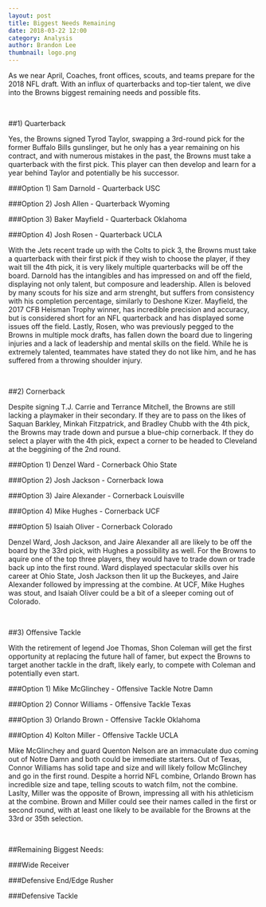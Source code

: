 ```yaml
---
layout: post
title: Biggest Needs Remaining
date: 2018-03-22 12:00
category: Analysis
author: Brandon Lee
thumbnail: logo.png
---
```


As we near April, Coaches, front offices, scouts, and teams prepare for the 2018 NFL draft. With an influx of quarterbacks and top-tier talent, we dive into the Browns biggest remaining needs and possible fits.

<br>

##1) Quarterback

Yes, the Browns signed Tyrod Taylor, swapping a 3rd-round pick for the former Buffalo Bills gunslinger, but he only has a year remaining on his contract, and with numerous mistakes in the past, the Browns must take a quarterback with the first pick. This player can then develop and learn for a year behind Taylor and potentially be his successor.

###Option 1) Sam Darnold - Quarterback USC

###Option 2) Josh Allen - Quarterback Wyoming

###Option 3) Baker Mayfield - Quarterback Oklahoma

###Option 4) Josh Rosen - Quarterback UCLA

With the Jets recent trade up with the Colts to pick 3, the Browns must take a quarterback with their first pick if they wish to choose the player, if they wait till the 4th pick, it is very likely multiple quarterbacks will be off the board. Darnold has the intangibles and has impressed on and off the field, displaying not only talent, but composure and leadership. Allen is beloved by many scouts for his size and arm strenght, but suffers from consistency with his completion percentage, similarly to Deshone Kizer. Mayfield, the 2017 CFB Heisman Trophy winner, has incredible precision and accuracy, but is considered short for an NFL quarterback and has displayed some issues off the field. Lastly, Rosen, who was previously pegged to the Browns in multiple mock drafts, has fallen down the board due to lingering injuries and a lack of leadership and mental skills on the field. While he is extremely talented, teammates have stated they do not like him, and he has suffered from a throwing shoulder injury.

<br>

##2) Cornerback

Despite signing T.J. Carrie and Terrance Mitchell, the Browns are still lacking a playmaker in their secondary. If they are to pass on the likes of Saquan Barkley, Minkah Fitzpatrick, and Bradley Chubb with the 4th pick, the Browns may trade down and pursue a blue-chip cornerback. If they do select a player with the 4th pick, expect a corner to be headed to Cleveland at the beggining of the 2nd round.

###Option 1) Denzel Ward - Cornerback Ohio State

###Option 2) Josh Jackson - Cornerback Iowa

###Option 3) Jaire Alexander - Cornerback Louisville

###Option 4) Mike Hughes - Cornerback UCF

###Option 5) Isaiah Oliver - Cornerback Colorado

Denzel Ward, Josh Jackson, and Jaire Alexander all are likely to be off the board by the 33rd pick, with Hughes a possibility as well. For the Browns to aquire one of the top three players, they would have to trade down or trade back up into the first round. Ward displayed spectacular skills over his career at Ohio State, Josh Jackson then lit up the Buckeyes, and Jaire Alexander followed by impressing at the combine. At UCF, Mike Hughes was stout, and Isaiah Oliver could be a bit of a sleeper coming out of Colorado.

<br>

##3) Offensive Tackle

With the retirement of legend Joe Thomas, Shon Coleman will get the first opportunity at replacing the future hall of famer, but expect the Browns to target another tackle in the draft, likely early, to compete with Coleman and potentially even start.

###Option 1) Mike McGlinchey - Offensive Tackle Notre Damn
 
###Option 2) Connor Williams - Offensive Tackle Texas

###Option 3) Orlando Brown - Offensive Tackle Oklahoma

###Option 4) Kolton Miller - Offensive Tackle UCLA

Mike McGlinchey and guard Quenton Nelson are an immaculate duo coming out of Notre Damn and both could be immediate starters. Out of Texas, Connor Williams has solid tape and size and will likely follow McGlinchey and go in the first round. Despite a horrid NFL combine, Orlando Brown has incredible size and tape, telling scouts to watch film, not the combine. Laslty, Miller was the opposite of Brown, impressing all with his athleticism at the combine. Brown and Miller could see their names called in the first or second round, with at least one likely to be available for the Browns at the 33rd or 35th selection.

<br>

##Remaining Biggest Needs:

###Wide Receiver

###Defensive End/Edge Rusher

###Defensive Tackle
